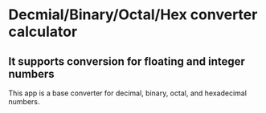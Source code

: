 # Decmial/Binary/Octal/Hex converter calculator
## It supports conversion for floating and integer numbers
This app is a base converter for decimal, binary, octal, and hexadecimal numbers.
